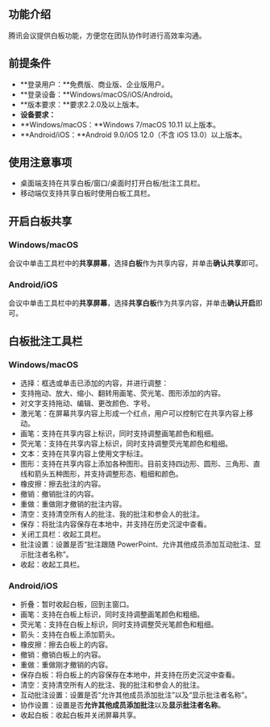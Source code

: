 ## 功能介绍
腾讯会议提供白板功能，方便您在团队协作时进行高效率沟通。

## 前提条件
- **登录用户：**免费版、商业版、企业版用户。
- **登录设备：**Windows/macOS/iOS/Android。
- **版本要求：**要求2.2.0及以上版本。
- **设备要求：**
 - **Windows/macOS：**Windows 7/macOS 10.11 以上版本。
 - **Android/iOS：**Android 9.0/iOS 12.0（不含 iOS 13.0）以上版本。


## 使用注意事项
- 桌面端支持在共享白板/窗口/桌面时打开白板/批注工具栏。
- 移动端仅支持共享白板时使用白板工具栏。

## 开启白板共享
### Windows/macOS
会议中单击工具栏中的**共享屏幕**，选择**白板**作为共享内容，并单击**确认共享**即可。

### Android/iOS
会议中单击工具栏中的**共享屏幕**，选择**共享白板**作为共享内容，并单击**确认开启**即可。

## 白板批注工具栏
### Windows/macOS
- 选择：框选或单击已添加的内容，并进行调整：
 - 支持拖动、放大、缩小、翻转用画笔、荧光笔、图形添加的内容。
 - 对文字支持拖动、编辑、更改颜色、字号。
- 激光笔：在屏幕共享内容上形成一个红点，用户可以控制它在共享内容上移动。
- 画笔：支持在共享内容上标识，同时支持调整画笔颜色和粗细。
- 荧光笔：支持在共享内容上标识，同时支持调整荧光笔颜色和粗细。
- 文本：支持在共享内容上使用文字标注。
- 图形：支持在共享内容上添加各种图形。目前支持四边形、圆形、三角形、直线和箭头五种图形，并支持调整形态、粗细和颜色。
- 橡皮擦：擦去批注的内容。
- 撤销：撤销批注的内容。
- 重做：重做刚才撤销的批注内容。
- 清空：支持清空所有人的批注、我的批注和参会人的批注。
- 保存：将批注内容保存在本地中，并支持在历史沉淀中查看。
- 关闭工具栏：收起工具栏。
- 批注设置：设置是否“批注跟随 PowerPoint、允许其他成员添加互动批注、显示批注者名称”。
- 收起：收起工具栏。

### Android/iOS
- 折叠：暂时收起白板，回到主窗口。
- 画笔：支持在白板上标识，同时支持调整画笔颜色和粗细。
- 荧光笔：支持在白板上标识，同时支持调整荧光笔颜色和粗细。
- 箭头：支持在白板上添加箭头。
- 橡皮擦：擦去白板上的内容。
- 撤销：撤销白板上的内容。
- 重做：重做刚才撤销的内容。
- 保存白板：将白板上的内容保存在本地中，并支持在历史沉淀中查看。
- 清空：支持清空所有人的批注、我的批注和参会人的批注。
- 互动批注设置：设置是否“允许其他成员添加批注”以及“显示批注者名称”。
- 协作设置：设置是否**允许其他成员添加批注**以及**显示批注者名称**。
- 收起白板：收起白板并关闭屏幕共享。
